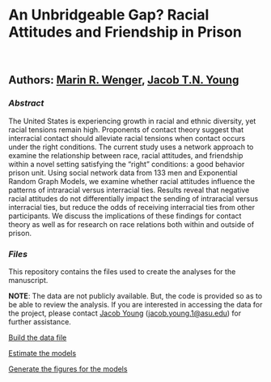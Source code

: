 # **An Unbridgeable Gap? Racial Attitudes and Friendship in Prison**

<br>

## Authors: [Marin R. Wenger](), [Jacob T.N. Young](https://jacobtnyoung.github.io/)

### ***Abstract***

The United States is experiencing growth in racial and ethnic diversity, yet racial tensions remain high. Proponents of contact theory suggest that interracial contact should alleviate racial tensions when contact occurs under the right conditions. The current study uses a network approach to examine the relationship between race, racial attitudes, and friendship within a novel setting satisfying the “right” conditions: a good behavior prison unit. Using social network data from 133 men and Exponential Random Graph Models, we examine whether racial attitudes influence the patterns of intraracial versus interracial ties. Results reveal that negative racial attitudes do not differentially impact the sending of intraracial versus interracial ties, but reduce the odds of receiving interracial ties from other participants. We discuss the implications of these findings for contact theory as well as for research on race relations both within and outside of prison.

### ***Files***

This repository contains the files used to create the analyses for the manuscript.

**NOTE**: The data are not publicly available. But, the code is provided so as to be able to review the analysis. If you are interested in accessing the data for the project, please contact [Jacob Young](https://jacobtnyoung.github.io/) (jacob.young.1@asu.edu) for further assistance.


[Build the data file](race-pins-BUILD.R)

[Estimate the models](race-pins-MODELS.R)

[Generate the figures for the models](race-pins-FIGURES.R)

<br>
